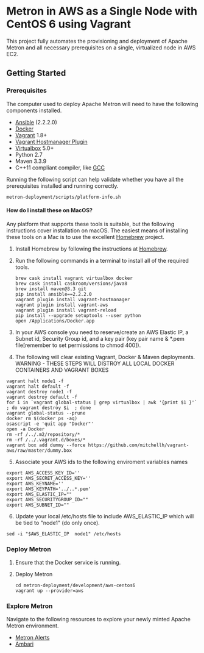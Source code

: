<!--
Licensed to the Apache Software Foundation (ASF) under one
or more contributor license agreements.  See the NOTICE file
distributed with this work for additional information
regarding copyright ownership.  The ASF licenses this file
to you under the Apache License, Version 2.0 (the
"License"); you may not use this file except in compliance
with the License.  You may obtain a copy of the License at

    http://www.apache.org/licenses/LICENSE-2.0

Unless required by applicable law or agreed to in writing, software
distributed under the License is distributed on an "AS IS" BASIS,
WITHOUT WARRANTIES OR CONDITIONS OF ANY KIND, either express or implied.
See the License for the specific language governing permissions and
limitations under the License.
-->
Metron in AWS as a Single Node with CentOS 6 using Vagrant
==================

This project fully automates the provisioning and deployment of Apache Metron and all necessary prerequisites on a single, virtualized node in AWS EC2. 

Getting Started
---------------

### Prerequisites

The computer used to deploy Apache Metron will need to have the following components installed.

 - [Ansible](https://github.com/ansible/ansible) (2.2.2.0)
 - [Docker](https://www.docker.com/community-edition)
 - [Vagrant](https://www.vagrantup.com) 1.8+
 - [Vagrant Hostmanager Plugin](https://github.com/devopsgroup-io/vagrant-hostmanager)
 - [Virtualbox](https://virtualbox.org) 5.0+
 - Python 2.7
 - Maven 3.3.9
 - C++11 compliant compiler, like [GCC](https://gcc.gnu.org/projects/cxx-status.html#cxx11)

Running the following script can help validate whether you have all the prerequisites installed and running correctly.

  ```
  metron-deployment/scripts/platform-info.sh
  ```

#### How do I install these on MacOS?

Any platform that supports these tools is suitable, but the following instructions cover installation on macOS.  The easiest means of installing these tools on a Mac is to use the excellent [Homebrew](http://brew.sh/) project.

1. Install Homebrew by following the instructions at [Homebrew](http://brew.sh/).

2. Run the following commands in a terminal to install all of the required tools.

    ```  
    brew cask install vagrant virtualbox docker
    brew cask install caskroom/versions/java8
    brew install maven@3.3 git
    pip install ansible==2.2.2.0
    vagrant plugin install vagrant-hostmanager
    vagrant plugin install vagrant-aws
    vagrant plugin install vagrant-reload
    pip install --upgrade setuptools --user python
    open /Applications/Docker.app
    ```
3. In your AWS console you need to reserve/create an AWS Elastic IP, a Subnet id, Security Group id, and a key pair (key pair name & *.pem file[remember to set permissions to chmod 400]).

4. The following will clear existing Vagrant, Docker & Maven deployments. WARNING - THESE STEPS WILL DISTROY ALL LOCAL DOCKER CONTAINERS AND VAGRANT BOXES
```
vagrant halt node1 -f
vagrant halt default -f
vagrant destroy node1 -f
vagrant destroy default -f
for i in `vagrant global-status | grep virtualbox | awk '{print $1 }'` ; do vagrant destroy $i  ; done
vagrant global-status --prune
docker rm $(docker ps -aq)
osascript -e 'quit app "Docker"'
open -a Docker
rm -rf /../.m2/repository/*
rm -rf /../.vagrant.d/boxes/*
vagrant box add dummy --force https://github.com/mitchellh/vagrant-aws/raw/master/dummy.box
```
5. Associate your AWS ids to the following enviroment variables names
```
export AWS_ACCESS_KEY_ID=''
export AWS_SECRET_ACCESS_KEY=''
export AWS_KEYNAME=''
export AWS_KEYPATH='../..*.pem'
export AWS_ELASTIC_IP=""
export AWS_SECURITYGROUP_ID=""
export AWS_SUBNET_ID=""
```
6. Update your local /etc/hosts file to include AWS_ELASTIC_IP which will be tied to "node1" (do only once).
```
sed -i "$AWS_ELASTIC_IP  node1" /etc/hosts
```

### Deploy Metron

1. Ensure that the Docker service is running.

2. Deploy Metron

    ```
    cd metron-deployment/development/aws-centos6
    vagrant up --provider=aws
    ```

### Explore Metron

Navigate to the following resources to explore your newly minted Apache Metron environment.

* [Metron Alerts](http://<elasticip>:4201)
* [Ambari](http://<elasticip>:8080)
